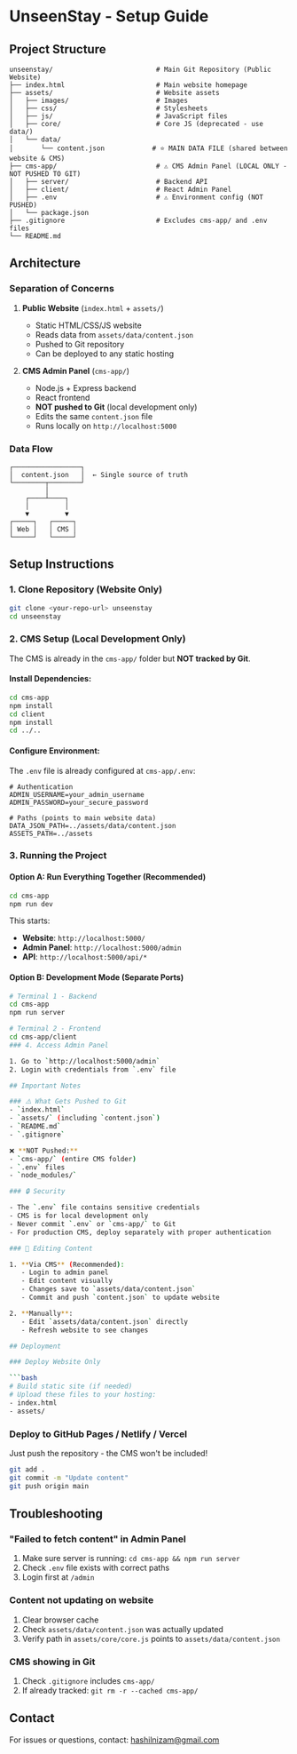 # UnseenStay - Setup Guide

## Project Structure

```
unseenstay/                          # Main Git Repository (Public Website)
├── index.html                       # Main website homepage
├── assets/                          # Website assets
│   ├── images/                      # Images
│   ├── css/                         # Stylesheets
│   ├── js/                          # JavaScript files
│   ├── core/                        # Core JS (deprecated - use data/)
│   └── data/
│       └── content.json            # ⭐ MAIN DATA FILE (shared between website & CMS)
├── cms-app/                         # ⚠️ CMS Admin Panel (LOCAL ONLY - NOT PUSHED TO GIT)
│   ├── server/                      # Backend API
│   ├── client/                      # React Admin Panel
│   ├── .env                         # ⚠️ Environment config (NOT PUSHED)
│   └── package.json
├── .gitignore                       # Excludes cms-app/ and .env files
└── README.md
```

## Architecture

### Separation of Concerns

1. **Public Website** (`index.html` + `assets/`)
   - Static HTML/CSS/JS website
   - Reads data from `assets/data/content.json`
   - Pushed to Git repository
   - Can be deployed to any static hosting

2. **CMS Admin Panel** (`cms-app/`)
   - Node.js + Express backend
   - React frontend
   - **NOT pushed to Git** (local development only)
   - Edits the same `content.json` file
   - Runs locally on `http://localhost:5000`

### Data Flow

```
┌─────────────────┐
│  content.json   │  ← Single source of truth
└────────┬────────┘
         │
    ┌────┴────┐
    │         │
    ▼         ▼
┌─────┐   ┌─────┐
│ Web │   │ CMS │
└─────┘   └─────┘
```

## Setup Instructions

### 1. Clone Repository (Website Only)

```bash
git clone <your-repo-url> unseenstay
cd unseenstay
```

### 2. CMS Setup (Local Development Only)

The CMS is already in the `cms-app/` folder but **NOT tracked by Git**.

#### Install Dependencies:

```bash
cd cms-app
npm install
cd client
npm install
cd ../..
```

#### Configure Environment:

The `.env` file is already configured at `cms-app/.env`:

```env
# Authentication
ADMIN_USERNAME=your_admin_username
ADMIN_PASSWORD=your_secure_password

# Paths (points to main website data)
DATA_JSON_PATH=../assets/data/content.json
ASSETS_PATH=../assets
```

### 3. Running the Project

#### Option A: Run Everything Together (Recommended)

```bash
cd cms-app
npm run dev
```

This starts:
- **Website**: `http://localhost:5000/`
- **Admin Panel**: `http://localhost:5000/admin`
- **API**: `http://localhost:5000/api/*`

#### Option B: Development Mode (Separate Ports)

```bash
# Terminal 1 - Backend
cd cms-app
npm run server

# Terminal 2 - Frontend
cd cms-app/client
### 4. Access Admin Panel

1. Go to `http://localhost:5000/admin`
2. Login with credentials from `.env` file

## Important Notes

### ⚠️ What Gets Pushed to Git
- `index.html`
- `assets/` (including `content.json`)
- `README.md`
- `.gitignore`

❌ **NOT Pushed:**
- `cms-app/` (entire CMS folder)
- `.env` files
- `node_modules/`

### 🔒 Security

- The `.env` file contains sensitive credentials
- CMS is for local development only
- Never commit `.env` or `cms-app/` to Git
- For production CMS, deploy separately with proper authentication

### 📝 Editing Content

1. **Via CMS** (Recommended):
   - Login to admin panel
   - Edit content visually
   - Changes save to `assets/data/content.json`
   - Commit and push `content.json` to update website

2. **Manually**:
   - Edit `assets/data/content.json` directly
   - Refresh website to see changes

## Deployment

### Deploy Website Only

```bash
# Build static site (if needed)
# Upload these files to your hosting:
- index.html
- assets/
```

### Deploy to GitHub Pages / Netlify / Vercel

Just push the repository - the CMS won't be included!

```bash
git add .
git commit -m "Update content"
git push origin main
```

## Troubleshooting

### "Failed to fetch content" in Admin Panel

1. Make sure server is running: `cd cms-app && npm run server`
2. Check `.env` file exists with correct paths
3. Login first at `/admin`

### Content not updating on website

1. Clear browser cache
2. Check `assets/data/content.json` was actually updated
3. Verify path in `assets/core/core.js` points to `assets/data/content.json`

### CMS showing in Git

1. Check `.gitignore` includes `cms-app/`
2. If already tracked: `git rm -r --cached cms-app/`

## Contact

For issues or questions, contact: hashilnizam@gmail.com
